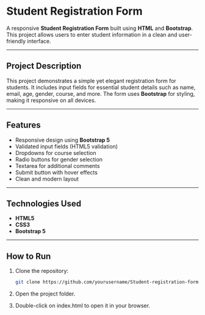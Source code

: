 # Student Registration Form

A responsive **Student Registration Form** built using **HTML** and **Bootstrap**. This project allows users to enter student information in a clean and user-friendly interface.

---

## Project Description

This project demonstrates a simple yet elegant registration form for students. It includes input fields for essential student details such as name, email, age, gender, course, and more. The form uses **Bootstrap** for styling, making it responsive on all devices.

---

## Features

- Responsive design using **Bootstrap 5**
- Validated input fields (HTML5 validation)
- Dropdowns for course selection
- Radio buttons for gender selection
- Textarea for additional comments
- Submit button with hover effects
- Clean and modern layout

---

## Technologies Used

- **HTML5**
- **CSS3**
- **Bootstrap 5**

---

## How to Run

1. Clone the repository:

   ```bash
   git clone https://github.com/yourusername/Student-registration-form.git
2. Open the project folder.

3. Double-click on index.html to open it in your browser.
   
